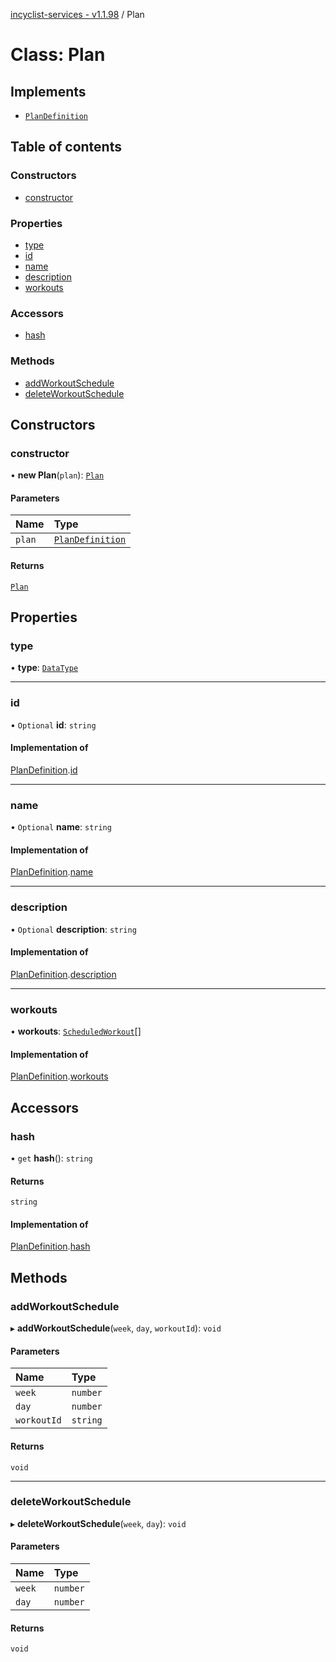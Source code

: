 [incyclist-services - v1.1.98](../README.md) / Plan

# Class: Plan

## Implements

- [`PlanDefinition`](../interfaces/PlanDefinition.md)

## Table of contents

### Constructors

- [constructor](Plan.md#constructor)

### Properties

- [type](Plan.md#type)
- [id](Plan.md#id)
- [name](Plan.md#name)
- [description](Plan.md#description)
- [workouts](Plan.md#workouts)

### Accessors

- [hash](Plan.md#hash)

### Methods

- [addWorkoutSchedule](Plan.md#addworkoutschedule)
- [deleteWorkoutSchedule](Plan.md#deleteworkoutschedule)

## Constructors

### constructor

• **new Plan**(`plan`): [`Plan`](Plan.md)

#### Parameters

| Name | Type |
| :------ | :------ |
| `plan` | [`PlanDefinition`](../interfaces/PlanDefinition.md) |

#### Returns

[`Plan`](Plan.md)

## Properties

### type

• **type**: [`DataType`](../README.md#datatype)

___

### id

• `Optional` **id**: `string`

#### Implementation of

[PlanDefinition](../interfaces/PlanDefinition.md).[id](../interfaces/PlanDefinition.md#id)

___

### name

• `Optional` **name**: `string`

#### Implementation of

[PlanDefinition](../interfaces/PlanDefinition.md).[name](../interfaces/PlanDefinition.md#name)

___

### description

• `Optional` **description**: `string`

#### Implementation of

[PlanDefinition](../interfaces/PlanDefinition.md).[description](../interfaces/PlanDefinition.md#description)

___

### workouts

• **workouts**: [`ScheduledWorkout`](../interfaces/ScheduledWorkout.md)[]

#### Implementation of

[PlanDefinition](../interfaces/PlanDefinition.md).[workouts](../interfaces/PlanDefinition.md#workouts)

## Accessors

### hash

• `get` **hash**(): `string`

#### Returns

`string`

#### Implementation of

[PlanDefinition](../interfaces/PlanDefinition.md).[hash](../interfaces/PlanDefinition.md#hash)

## Methods

### addWorkoutSchedule

▸ **addWorkoutSchedule**(`week`, `day`, `workoutId`): `void`

#### Parameters

| Name | Type |
| :------ | :------ |
| `week` | `number` |
| `day` | `number` |
| `workoutId` | `string` |

#### Returns

`void`

___

### deleteWorkoutSchedule

▸ **deleteWorkoutSchedule**(`week`, `day`): `void`

#### Parameters

| Name | Type |
| :------ | :------ |
| `week` | `number` |
| `day` | `number` |

#### Returns

`void`
